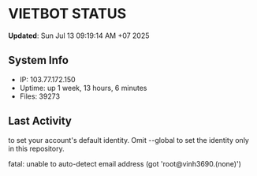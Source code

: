 # VIETBOT STATUS
**Updated**: Sun Jul 13 09:19:14 AM +07 2025

## System Info
- IP: 103.77.172.150
- Uptime: up 1 week, 13 hours, 6 minutes
- Files: 39273

## Last Activity

to set your account's default identity.
Omit --global to set the identity only in this repository.

fatal: unable to auto-detect email address (got 'root@vinh3690.(none)')
